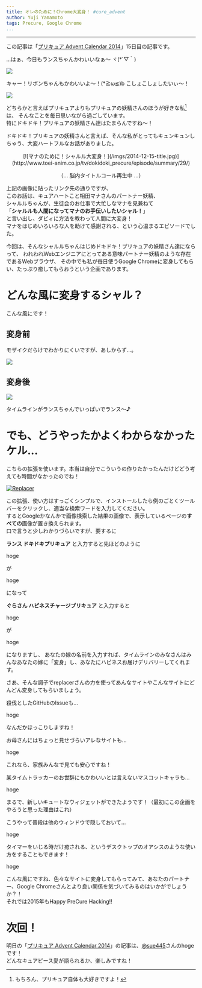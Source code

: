 ```yaml
---
title: オレのために！Chrome大変身！ #cure_advent
author: Yuji Yamamoto
tags: Precure, Google Chrome
...
```

---

この記事は「[プリキュア Advent Calendar 2014](http://www.adventar.org/calendars/328)」15日目の記事です。

...はぁ、今日もランスちゃんかわいいなぁ～ ヾ(\*´▽｀)

![](/imgs/2014-12-15-lance.jpg)

キャー！リボンちゃんもかわいいよ～！(\*≧ω≦)b こしょこしょしたいぃ～！

![](/imgs/2014-12-15-ribbon.jpg)

どちらかと言えばプリキュアよりもプリキュアの妖精さんのほうが好きな私[^like-precure]は、
そんなことを毎日思いながら過ごしています。 \
特にドキドキ！プリキュアの妖精さん達はたまらんですね～！

[^like-precure]: もちろん、プリキュア自体も大好きですよ！

ドキドキ！プリキュアの妖精さんと言えば、そんな私がとってもキュンキュンしちゃう、大変ハートフルなお話がありました。

<center>
[![マナのために！シャルル大変身！](/imgs/2014-12-15-title.jpg)](http://www.toei-anim.co.jp/tv/dokidoki_precure/episode/summary/29/)

（... 脳内タイトルコール再生中 ...）
</center>

上記の画像に貼ったリンク先の通りですが、 \
このお話は、キュアハートこと相田マナさんのパートナー妖精、 \
シャルルちゃんが、生徒会のお仕事で大忙しなマナを見兼ねて \
「**シャルルも人間になってマナのお手伝いしたいシャル！**」 \
と言い出し、ダビィに方法を教わって人間に大変身！ \
マナをはじめいろいろな人を助けて感謝される、という心温まるエピソードでした。

今回は、そんなシャルルちゃんはじめドキドキ！プリキュアの妖精さん達にならって、
われわれWebエンジニアにとってある意味パートナー妖精のような存在であるWebブラウザ、
その中でも私が毎日使うGoogle Chromeに変身してもらい、たっぷり癒してもらおうという企画であります。

# どんな風に変身するシャル？

こんな風にです！

## 変身前

モザイクだらけでわかりにくいですが、あしからず...。

![](/imgs/2014-12-15-timeline-before.png)

## 変身後

![](/imgs/2014-12-15-timeline-after.png)

タイムラインがランスちゃんでいっぱいでランス〜♪

# でも、どうやったかよくわからなかったケル...

こちらの拡張を使います。本当は自分でこういうの作りたかったんだけどどう考えても時間がなかったのでね！

[![Replacer](/imgs/2014-12-15-replacer.png)](https://chrome.google.com/webstore/detail/replacer/nkkofabfinoleplbkkbmhhkjmomdgpag)

この拡張、使い方はすっごくシンプルで、インストールしたら例のごとくツールバーをクリックし、適当な検索ワードを入力してください。 \
するとGoogleかなんかで画像検索した結果の画像で、表示しているページの**すべての**画像が置き換えられます。 \
口で言うと少しわかりづらいですが、要するに

**ランス ドキドキプリキュア** と入力すると先ほどのように

hoge

が

hoge

になって

**ぐらさん ハピネスチャージプリキュア** と入力すると

hoge

が

hoge

になりますし、
あなたの嫁の名前を入力すれば、タイムラインのみなさんはみんなあなたの嫁に「変身」し、あなたにハピネスお届けデリバリーしてくれます。

さあ、そんな調子でreplacerさんの力を使ってあんなサイトやこんなサイトにどんどん変身してもらいましょう。

殺伐としたGitHubのIssueも...

hoge

なんだかほっこりしますね！

お母さんにはちょっと見せづらいアレなサイトも...

hoge

これなら、家族みんなで見ても安心ですね！

某タイムトラッカーのお世辞にもかわいいとは言えないマスコットキャラも...

hoge

まるで、新しいキュートなウィジェットができたようです！（最初にこの企画をやろうと思った理由はこれ）

こうやって普段は他のウィンドウで隠しておいて...

hoge

タイマーをいじる時だけ癒される、というデスクトップのオアシスのような使い方をすることもできます！

hoge

こんな風にですね、色々なサイトに変身してもらってみて、あなたのパートナー、Google Chromeさんとより良い関係を気づいてみるのはいかがでしょうか？！ \
それでは2015年もHappy PreCure Hacking!!

# 次回！

明日の「[プリキュア Advent Calendar 2014](http://www.adventar.org/calendars/328)」の記事は、[@sue445](#hoge)さんのhogeです！ \
どんなキュアピース愛が語られるか、楽しみですね！
